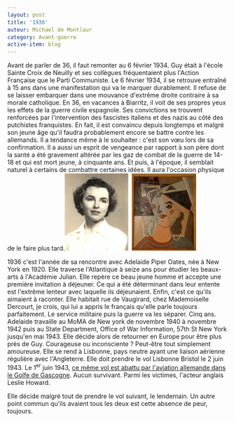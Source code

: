 ```yaml
---
layout: post
title: '1936'
auteur: Michael de Montlaur
category: Avant-guerre
active-item: blog
---
```

Avant de parler de 36, il faut remonter au 6 février 1934. Guy était à l'école Sainte Croix de Neuilly et ses collègues fréquentaient plus l'Action Française que le Parti Communiste. Le 6 février 1934, il se retrouve entraîné à 15 ans dans une manifestation qui va le marquer durablement. Il refuse de se laisser embarquer dans une mouvance d'extrême droite contraire à sa morale catholique. En 36, en vacances à Biarritz, il voit de ses propres yeux les effets de la guerre civile espagnole. Ses convictions se trouvent renforcées par l'intervention des fascistes italiens et des nazis au côté des putchistes franquistes. En fait, il est convaincu depuis longtemps et malgré son jeune âge qu'il faudra probablement encore se battre contre les allemands. Il a tendance même à le souhaiter : c'est son vœu lors de sa confirmation.
Il a aussi un esprit de vengeance par rapport à son père dont la santé a été gravement altérée par les gaz de combat de la guerre de 14-18 et qui est mort jeune, à cinquante ans. Et puis, à l'époque, il semblait naturel à certains de combattre certaines idées. Il aura l'occasion physique de le faire plus tard.<a href="/photos/wordpress/APO.jpg"><img class="aligncenter size-medium wp-image-94" title="APO" src="/photos/wordpress/APO-300x176.jpg" alt="" width="300" height="176" /></a>

1936 c'est l'année de sa rencontre avec Adelaide Piper Oates, née à New York en 1920. Elle traverse l'Atlantique à seize ans pour étudier les beaux-arts à l'Académie Julian. Elle repère ce beau jeune homme et accepte une première invitation à déjeuner. Ce qui a été déterminant dans leur entente est l'extrême lenteur avec laquelle ils déjeunaient. Enfin, c'est ce qu'ils aimaient à raconter. Elle habitait rue de Vaugirard, chez Mademoiselle Dercourt, je crois, qui lui a appris le français qu'elle parle toujours parfaitement.
Le service militaire puis la guerre va les séparer. Cinq ans. Adelaide travaille au MoMA de New york de novembre 1940 à novembre 1942 puis au State Department, Office of War Information, 57th St New York jusqu'en mai 1943. Elle décide alors de retourner en Europe pour être plus près de Guy. Courageuse ou inconsciente ? Peut-être tout simplement amoureuse. Elle se rend à Lisbonne, pays neutre ayant une liaison aérienne régulière avec l'Angleterre.
Elle doit prendre le vol Lisbonne Bristol le 2 juin 1943. Le 1<sup>er</sup> juin 1943, <a href="http://en.wikipedia.org/wiki/BOAC_Flight_777">ce même vol est abattu par l'aviation allemande dans le Golfe de Gascogne</a>. Aucun survivant. Parmi les victimes, l'acteur anglais Leslie Howard. <a href="http://en.wikipedia.org/wiki/BOAC_Flight_777"></a>

Elle décide malgré tout de prendre le vol suivant, le lendemain. Un autre point commun qu'ils avaient tous les deux est cette absence de peur, toujours.
